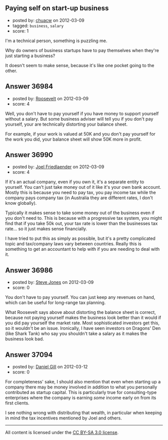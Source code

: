 ## Paying self on start-up business

- posted by: [chuacw](https://stackexchange.com/users/-1/16834-chuacw) on 2012-03-09
- tagged: `business`, `salary`
- score: 1

I'm a technical person, something is puzzling me.

Why do owners of business startups have to pay themselves when they're just starting a business?

It doesn't seem to make sense, because it's like one pocket going to the other.


## Answer 36984

- posted by: [Roosevelt](https://stackexchange.com/users/-1/16836-roosevelt) on 2012-03-09
- score: 4

Well, you don't have to pay yourself if you have money to support yourself without a salary. But some business adviser will tell you if you don't pay yourself, your are technically distorting your balance sheet. 

For example, if your work is valued at 50K and you don't pay yourself for the work you did, your balance sheet will show 50K more in profit.


## Answer 36990

- posted by: [Joel Friedlaender](https://stackexchange.com/users/-1/5543-joel-friedlaender) on 2012-03-09
- score: 4

If it's an actual company, even if you own it, it's a separate entity to yourself.  You can't just take money out of it like it's your own bank account.  Mostly this is because you need to pay tax, you pay income tax while the company pays company tax (in Australia they are different rates, I don't know globally).

Typically it makes sense to take some money out of the business even if you don't need to.  This is because with a progressive tax system, you might find that if you take 50k out, your tax rate is lower than the businesses tax rate... so it just makes sense financially.

I have tried to put this as simply as possible, but it's a pretty complicated topic and tax/company laws vary between countries.  Really this is something to get an accountant to help with if you are needing to deal with it.




## Answer 36986

- posted by: [Steve Jones](https://stackexchange.com/users/-1/12985-steve-jones) on 2012-03-09
- score: 0

You don't have to pay yourself. You can just keep any revenues on hand, which can be useful for long-range tax planning.

What Roosevelt says above about distorting the balance sheet is correct, because not paying yourself makes the business look better than it would if you did pay yourself the market rate. Most sophisticated investors get this, so it wouldn't be an issue. Ironically, I have seen investors on Dragons' Den (like Shark Tank) who say you shouldn't take a salary as it makes the business look bad.


## Answer 37094

- posted by: [Daniel Gill](https://stackexchange.com/users/-1/16174-daniel-gill) on 2012-03-12
- score: 0

For completeness' sake, I should also mention that even when starting up a company there may be money involved in addition to what you personally contributed as startup capital.  This is particularly true for consulting-type enterprises where the company is earning _some_ income early on from its first clients.  

I see nothing wrong with distributing that wealth, in particular when keeping in mind the tax incentives mentioned by Joel and others.



---

All content is licensed under the [CC BY-SA 3.0 license](https://creativecommons.org/licenses/by-sa/3.0/).
